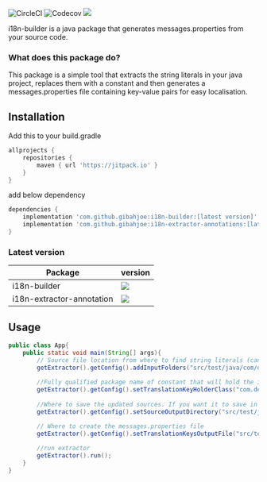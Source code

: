 
![CircleCI](https://img.shields.io/circleci/build/github/gibahjoe/i18n-builder/master)
![Codecov](https://img.shields.io/codecov/c/github/gibahjoe/i18n-builder)
[![](https://jitpack.io/v/gibahjoe/i18n-builder.svg)](https://jitpack.io/#gibahjoe/i18n-builder)


i18n-builder is a java package that generates messages.properties from your source code.

### What does this package do?

This package is a simple tool that extracts the string literals in your java project, replaces them with a constant and then generates a messages.properties file containing key-value pairs for easy localisation.

## Installation

Add this to your build.gradle
```groovy
allprojects {
	repositories {
		maven { url 'https://jitpack.io' }
	}
}
```

add below dependency
```groovy
dependencies {
    implementation 'com.github.gibahjoe:i18n-builder:[latest version]'
    implementation 'com.github.gibahjoe:i18n-extractor-annotations:[latest version]'
}
```

### Latest version
| Package | version|
|---------|--------|
|i18n-builder|[![](https://jitpack.io/v/gibahjoe/i18n-builder.svg)](https://jitpack.io/#gibahjoe/i18n-builder)|
|i18n-extractor-annotation|[![](https://jitpack.io/v/gibahjoe/i18n-extractor-annotations.svg)](https://jitpack.io/#gibahjoe/i18n-extractor-annotations)|
 
## Usage
```java
public class App{
    public static void main(String[] args){
        // Source file location from where to find string literals (can be a directory)
        getExtractor().getConfig().addInputFolders("src/test/java/com/devappliance/i18nbuilder/processor/classprocessor/src/TestSource.java");
        
        //Fully qualified package name of constant that will hold the i18n keys
        getExtractor().getConfig().setTranslationKeyHolderClass("com.devappliance.i18nbuilder.generated.classprocessor.testThatCanProcessClass.Messages");
        
        //Where to save the updated sources. If you want it to save in same file, specify the root directory of your package
        getExtractor().getConfig().setSourceOutputDirectory("src/test/java");

        // Where to create the messages.properties file
        getExtractor().getConfig().setTranslationKeysOutputFile("src/test/resources/classprocessor/testThatCanProcessClass/messages.properties");
        
        //run extractor
        getExtractor().run();
    }
}
```
